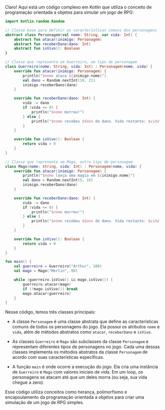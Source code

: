 Claro! Aqui está um código complexo em Kotlin que utiliza o conceito de programação orientada a objetos para simular um jogo de RPG:

```kotlin
import kotlin.random.Random

// Classe base para definir as características comuns dos personagens
abstract class Personagem(val nome: String, var vida: Int) {
    abstract fun atacar(inimigo: Personagem)
    abstract fun receberDano(dano: Int)
    abstract fun isVivo(): Boolean
}

// Classe que representa um Guerreiro, um tipo de personagem
class Guerreiro(nome: String, vida: Int) : Personagem(nome, vida) {
    override fun atacar(inimigo: Personagem) {
        println("$nome ataca ${inimigo.nome}")
        val dano = Random.nextInt(10, 21)
        inimigo.receberDano(dano)
    }

    override fun receberDano(dano: Int) {
        vida -= dano
        if (vida <= 0) {
            println("$nome morreu!")
        } else {
            println("$nome recebeu $dano de dano. Vida restante: $vida")
        }
    }

    override fun isVivo(): Boolean {
        return vida > 0
    }
}

// Classe que representa um Mago, outro tipo de personagem
class Mago(nome: String, vida: Int) : Personagem(nome, vida) {
    override fun atacar(inimigo: Personagem) {
        println("$nome lança uma magia em ${inimigo.nome}")
        val dano = Random.nextInt(5, 16)
        inimigo.receberDano(dano)
    }

    override fun receberDano(dano: Int) {
        vida -= dano
        if (vida <= 0) {
            println("$nome morreu!")
        } else {
            println("$nome recebeu $dano de dano. Vida restante: $vida")
        }
    }

    override fun isVivo(): Boolean {
        return vida > 0
    }
}

fun main() {
    val guerreiro = Guerreiro("Arthur", 100)
    val mago = Mago("Merlin", 80)

    while (guerreiro.isVivo() && mago.isVivo()) {
        guerreiro.atacar(mago)
        if (!mago.isVivo()) break
        mago.atacar(guerreiro)
    }
}
```

Nesse código, temos três classes principais:

- A classe `Personagem` é uma classe abstrata que define as características comuns de todos os personagens do jogo. Ela possui os atributos `nome` e `vida`, além de métodos abstratos como `atacar`, `receberDano` e `isVivo`.

- As classes `Guerreiro` e `Mago` são subclasses da classe `Personagem` e representam diferentes tipos de personagens no jogo. Cada uma dessas classes implementa os métodos abstratos da classe `Personagem` de acordo com suas características específicas.

- A função `main` é onde ocorre a execução do jogo. Ela cria uma instância de `Guerreiro` e `Mago` com valores iniciais de vida. Em um loop, os personagens se atacam até que um deles morra (ou seja, sua vida chegue a zero).

Esse código utiliza conceitos como herança, polimorfismo e encapsulamento da programação orientada a objetos para criar uma simulação de um jogo de RPG simples.